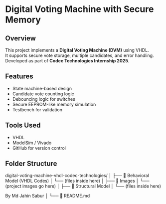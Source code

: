 # Digital Voting Machine with Secure Memory

## Overview
This project implements a **Digital Voting Machine (DVM)** using VHDL.  
It supports secure vote storage, multiple candidates, and error handling.  
Developed as part of **Codec Technologies Internship 2025**.

## Features
- State machine-based design
- Candidate vote counting logic
- Debouncing logic for switches
- Secure EEPROM-like memory simulation
- Testbench for validation

## Tools Used
- VHDL
- ModelSim / Vivado
- GitHub for version control

## Folder Structure

digital-voting-machine-vhdl-codec-technologies/
│
├── 📁 Behavioral Model (VHDL Codes)
│   └── (files inside here)
│
├── 📁 Images
│   └── (project images go here)
│
├── 📁 Structural Model
│   └── (files inside here)

By Md Jahin Sabur
│
└── 📄 README.md
